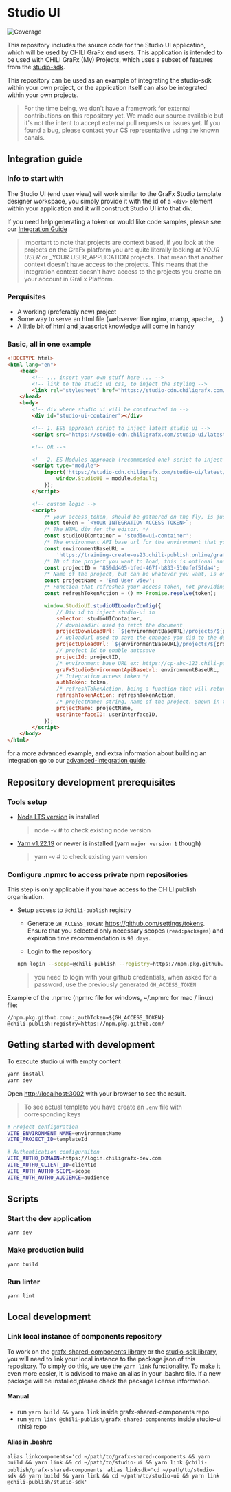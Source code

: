 # Studio UI

![Coverage](https://img.shields.io/badge/coverage-77.94%25-red.svg)

This repository includes the source code for the Studio UI application, which will be used by CHILI GraFx end users.
This application is intended to be used with CHILI GraFx (My) Projects, which uses a subset of features from the [studio-sdk](https://github.com/chili-publish/studio-sdk).

This repository can be used as an example of integrating the studio-sdk within your own project, or the application itself can also be integrated within your own projects.

> For the time being, we don't have a framework for external contributions on this repository yet. We made our source available but it's not the intent to accept external pull requests or issues yet. If you found a bug, please contact your CS representative using the known canals.

## Integration guide

### Info to start with

The Studio UI (end user view) will work similar to the GraFx Studio template designer workspace, you simply provide it with
the id of a `<div>` element within your application and it will construct Studio UI into that div.

If you need help generating a token or would like code samples, please see our [Integration Guide](https://docs.chiligrafx.com/CHILI-GraFx/concepts/integrations/)

> Important to note that projects are context based, if you look at the projects on the GraFx platform you are quite literally looking at _YOUR USER_ or \_YOUR USER_APPLICATION projects. That mean that another context doesn't have access to the projects. This means that the integration context doesn't have access to the projects you create on your account in GraFx Platform.

### Perquisites

-   A working (preferably new) project
-   Some way to serve an html file (webserver like nginx, mamp, apache, ...)
-   A little bit of html and javascript knowledge will come in handy

### Basic, all in one example

```html
<!DOCTYPE html>
<html lang="en">
    <head>
        <!-- ... insert your own stuff here ... -->
        <!-- link to the studio ui css, to inject the styling -->
        <link rel="stylesheet" href="https://studio-cdn.chiligrafx.com/studio-ui/latest/main.css" />
    </head>
    <body>
        <!-- div where studio ui will be constructed in -->
        <div id="studio-ui-container"></div>

        <!-- 1. ES5 approach script to inject latest studio ui -->
        <script src="https://studio-cdn.chiligrafx.com/studio-ui/latest/bundle.js"></script>

        <!-- OR -->

        <!-- 2. ES Modules approach (recommended one) script to inject latest studio ui -->
        <script type="module">
            import('https://studio-cdn.chiligrafx.com/studio-ui/latest/es-module/bundle.js').then((module) => {
                window.StudioUI = module.default;
            });
        </script>

        <!-- custom logic -->
        <script>
            /* your access token, should be gathered on the fly, is just here for demo purposes. */
            const token = `<YOUR INTEGRATION ACCESS TOKEN>`;
            /* The HTML div for the editor. */
            const studioUIContainer = 'studio-ui-container';
            /* The environment API base url for the environment that you're using in your integration. */
            const environmentBaseURL =
                'https://training-create-us23.chili-publish.online/grafx/api/v1/environment/training-create-us23';
            /* ID of the project you want to load, this is optional and will enable auto-save when used. */
            const projectID = '859dd405-bfed-467f-b833-510afef5fda4';
            /* Name of the project, but can be whatever you want, is only a static indication that is displayed in the UI. */
            const projectName = 'End User view';
            /* Function that refreshes your access token, not providing a proper function can lead to data loss when your token is expired. */
            const refreshTokenAction = () => Promise.resolve(token);

            window.StudioUI.studioUILoaderConfig({
                // Div id to inject studio-ui in
                selector: studioUIContainer,
                // downloadUrl used to fetch the document
                projectDownloadUrl: `${environmentBaseURL}/projects/${projectID}/document`,
                // uploadUrl used to save the changes you did to the document (autosave)
                projectUploadUrl: `${environmentBaseURL}/projects/${projectID}`,
                // project Id to enable autosave
                projectId: projectID,
                /* environment base URL ex: https://cp-abc-123.chili-publish.online/grafx/api/v1/cp-abc-123 */
                graFxStudioEnvironmentApiBaseUrl: environmentBaseURL,
                /* Integration access token */
                authToken: token,
                /* refreshTokenAction, being a function that will return a promise () => Promise<string | Error> */
                refreshTokenAction: refreshTokenAction,
                /* projectName: string, name of the project. Shown in the UI (does not have to be match the real name) */
                projectName: projectName,
                userInterfaceID: userInterfaceID,
            });
        </script>
    </body>
</html>
```

for a more advanced example, and extra information about building an integration go to our [advanced-integration guide](documentation/advanced-integration.md).

## Repository development prerequisites

### Tools setup

-   [Node LTS version](https://nodejs.org/en) is installed
    > node -v # to check existing node version
-   [Yarn v1.22.19](https://classic.yarnpkg.com/lang/en/docs/install/) or newer is installed (yarn `major version 1` though)
    > yarn -v # to check existing yarn version

### Configure .npmrc to access private npm repositories

This step is only applicable if you have access to the CHILI publish organisation.

-   Setup access to `@chili-publish` registry

    -   Generate `GH_ACCESS_TOKEN`: https://github.com/settings/tokens. Ensure that you selected only necessary scopes (`read:packages`) and expiration time recommendation is `90 days`.

    -   Login to the repository

    ```bash
    npm login --scope=@chili-publish --registry=https://npm.pkg.github.com
    ```

    > you need to login with your github credentials, when asked for a password, use the previously generated `GH_ACCESS_TOKEN`

Example of the .npmrc (npmrc file for windows, ~/.npmrc for mac / linux) file:

```
//npm.pkg.github.com/:_authToken=${GH_ACCESS_TOKEN}
@chili-publish:registry=https://npm.pkg.github.com/
```

## Getting started with development

To execute studio ui with empty content

```bash
yarn install
yarn dev
```

Open [http://localhost:3002](http://localhost:3002) with your browser to see the result.

> To see actual template you have create an `.env` file with corresponding keys

```bash
# Project configuration
VITE_ENVIRONMENT_NAME=environmentName
VITE_PROJECT_ID=templateId

# Authentication configuraiton
VITE_AUTH0_DOMAIN=https://login.chiligrafx-dev.com
VITE_AUTH0_CLIENT_ID=clientId
VITE_AUTH_AUTH0_SCOPE=scope
VITE_AUTH_AUTH0_AUDIENCE=audience
```

## Scripts

### Start the dev application

`yarn dev`

### Make production build

`yarn build`

### Run linter

`yarn lint`

## Local development

### Link local instance of components repository

To work on the [grafx-shared-components library](https://github.com/chili-publish/grafx-shared-components) or the [studio-sdk library](https://github.com/chili-publish/studio-sdk), you will need to link your local instance to the package.json of this repository.
To simply do this, we use the `yarn link` functionality. To make it even more easier, it is advised to make an alias in your .bashrc file.
If a new package will be installed,please check the package license information.

#### Manual

-   run `yarn build && yarn link` inside grafx-shared-components repo
-   run `yarn link @chili-publish/grafx-shared-components` inside studio-ui (this) repo

#### Alias in .bashrc

`alias linkcomponents='cd ~/path/to/grafx-shared-components && yarn build && yarn link && cd ~/path/to/studio-ui && yarn link @chili-publish/grafx-shared-components'`
`alias linksdk='cd ~/path/to/studio-sdk && yarn build && yarn link && cd ~/path/to/studio-ui && yarn link @chili-publish/studio-sdk'`
